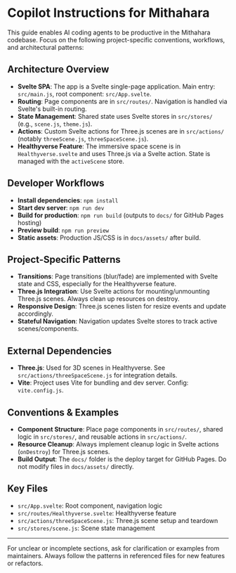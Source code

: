 # Copilot Instructions for Mithahara

This guide enables AI coding agents to be productive in the Mithahara codebase. Focus on the following project-specific conventions, workflows, and architectural patterns:

## Architecture Overview
- **Svelte SPA**: The app is a Svelte single-page application. Main entry: `src/main.js`, root component: `src/App.svelte`.
- **Routing**: Page components are in `src/routes/`. Navigation is handled via Svelte's built-in routing.
- **State Management**: Shared state uses Svelte stores in `src/stores/` (e.g., `scene.js`, `theme.js`).
- **Actions**: Custom Svelte actions for Three.js scenes are in `src/actions/` (notably `threeScene.js`, `threeSpaceScene.js`).
- **Healthyverse Feature**: The immersive space scene is in `Healthyverse.svelte` and uses Three.js via a Svelte action. State is managed with the `activeScene` store.

## Developer Workflows
- **Install dependencies**: `npm install`
- **Start dev server**: `npm run dev`
- **Build for production**: `npm run build` (outputs to `docs/` for GitHub Pages hosting)
- **Preview build**: `npm run preview`
- **Static assets**: Production JS/CSS is in `docs/assets/` after build.

## Project-Specific Patterns
- **Transitions**: Page transitions (blur/fade) are implemented with Svelte state and CSS, especially for the Healthyverse feature.
- **Three.js Integration**: Use Svelte actions for mounting/unmounting Three.js scenes. Always clean up resources on destroy.
- **Responsive Design**: Three.js scenes listen for resize events and update accordingly.
- **Stateful Navigation**: Navigation updates Svelte stores to track active scenes/components.

## External Dependencies
- **Three.js**: Used for 3D scenes in Healthyverse. See `src/actions/threeSpaceScene.js` for integration details.
- **Vite**: Project uses Vite for bundling and dev server. Config: `vite.config.js`.

## Conventions & Examples
- **Component Structure**: Place page components in `src/routes/`, shared logic in `src/stores/`, and reusable actions in `src/actions/`.
- **Resource Cleanup**: Always implement cleanup logic in Svelte actions (`onDestroy`) for Three.js scenes.
- **Build Output**: The `docs/` folder is the deploy target for GitHub Pages. Do not modify files in `docs/assets/` directly.

## Key Files
- `src/App.svelte`: Root component, navigation logic
- `src/routes/Healthyverse.svelte`: Healthyverse feature
- `src/actions/threeSpaceScene.js`: Three.js scene setup and teardown
- `src/stores/scene.js`: Scene state management

---

For unclear or incomplete sections, ask for clarification or examples from maintainers. Always follow the patterns in referenced files for new features or refactors.
